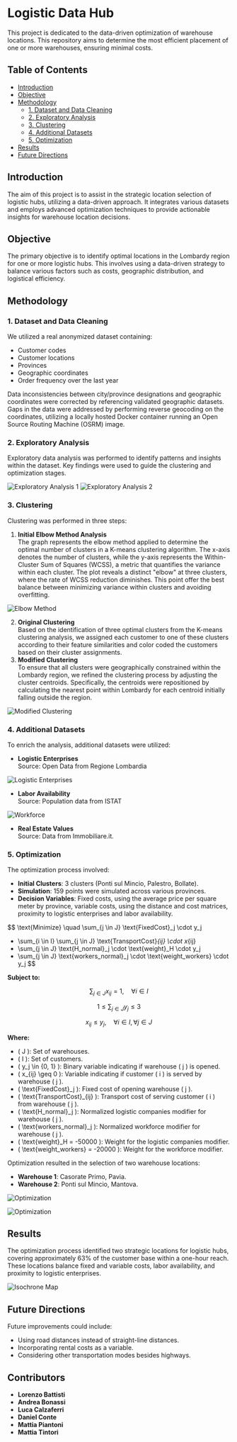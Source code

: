 # Logistic Data Hub
This project is dedicated to the data-driven optimization of warehouse locations. This repository aims to determine the most efficient placement of one or more warehouses, ensuring minimal costs.

## Table of Contents

- [Introduction](#introduction)
- [Objective](#objective)
- [Methodology](#methodology)
  - [1. Dataset and Data Cleaning](#1-dataset-and-data-cleaning)
  - [2. Exploratory Analysis](#2-exploratory-analysis)
  - [3. Clustering](#3-clustering)
  - [4. Additional Datasets](#4-additional-datasets)
  - [5. Optimization](#5-optimization)
- [Results](#results)
- [Future Directions](#future-directions)

## Introduction

The aim of this project is to assist in the strategic location selection of logistic hubs, utilizing a data-driven approach. It integrates various datasets and employs advanced optimization techniques to provide actionable insights for warehouse location decisions.

## Objective

The primary objective is to identify optimal locations in the Lombardy region for one or more logistic hubs. This involves using a data-driven strategy to balance various factors such as costs, geographic distribution, and logistical efficiency.

## Methodology

### 1. Dataset and Data Cleaning

We utilized a real anonymized dataset containing:
- Customer codes
- Customer locations
- Provinces
- Geographic coordinates
- Order frequency over the last year

Data inconsistencies between city/province designations and geographic coordinates were corrected by referencing validated geographic datasets. Gaps in the data were addressed by performing reverse geocoding on the coordinates, utilizing a locally hosted Docker container running an Open Source Routing Machine (OSRM) image.


### 2. Exploratory Analysis

Exploratory data analysis was performed to identify patterns and insights within the dataset. Key findings were used to guide the clustering and optimization stages.
<div class="image-grid">
    <img src="images/Ex_Analysis2.png" alt="Exploratory Analysis 1">
    <img src="images/Ex_Analysis1.png" alt="Exploratory Analysis 2">
</div>

### 3. Clustering

Clustering was performed in three steps:
1. **Initial Elbow Method Analysis**  
The graph represents the elbow method applied to determine the optimal number of clusters in a K-means clustering algorithm. The x-axis denotes the number of clusters, while the y-axis represents the Within-Cluster Sum of Squares (WCSS), a metric that quantifies the variance within each cluster. The plot reveals a distinct "elbow" at three clusters, where the rate of WCSS reduction diminishes. This point offer the best balance between minimizing variance within clusters and avoiding overfitting.

![Elbow Method](images/Elbow.png)

2. **Original Clustering**  
Based on the identification of three optimal clusters from the K-means clustering analysis, we assigned each customer to one of these clusters according to their feature similarities and color coded the customers based on their cluster assignments.
3. **Modified Clustering**   
To ensure that all clusters were geographically constrained within the Lombardy region, we refined the clustering process by adjusting the cluster centroids. Specifically, the centroids were repositioned by calculating the nearest point within Lombardy for each centroid initially falling outside the region.

![Modified Clustering](images/Modified_Clusters.png)

### 4. Additional Datasets

To enrich the analysis, additional datasets were utilized:
- **Logistic Enterprises**  
Source: Open Data from Regione Lombardia
  
![Logistic Enterprises](images/Logistic_Companies.png)

- **Labor Availability**  
Source: Population data from ISTAT

![Workforce](images/Workforce.png)

- **Real Estate Values**  
Source: Data from Immobiliare.it.
### 5. Optimization

The optimization process involved:
- **Initial Clusters**: 3 clusters (Ponti sul Mincio, Palestro, Bollate).
- **Simulation**: 159 points were simulated across various provinces.
- **Decision Variables**: Fixed costs, using the average price per square meter by province, variable costs, using the distance and cost matrices, proximity to logistic enterprises and labor availability.


$$
\text{Minimize} \quad \sum_{j \in J} \text{FixedCost}_j \cdot y_j 
+ \sum_{i \in I} \sum_{j \in J} \text{TransportCost}_{ij} \cdot x_{ij}
+ \sum_{j \in J} \text{H\_normal}_j \cdot \text{weight}_H \cdot y_j
+ \sum_{j \in J} \text{workers\_normal}_j \cdot \text{weight\_workers} \cdot y_j
$$

**Subject to:**

$$
\sum_{j \in J} x_{ij} = 1, \quad \forall i \in I
$$

$$
1 \leq \sum_{j \in J} y_j \leq 3
$$

$$
x_{ij} \leq y_j, \quad \forall i \in I, \, \forall j \in J
$$

**Where:**

- \( J \): Set of warehouses.
- \( I \): Set of customers.
- \( y_j \in \{0, 1\} \): Binary variable indicating if warehouse \( j \) is opened.
- \( x_{ij} \geq 0 \): Variable indicating if customer \( i \) is served by warehouse \( j \).
- \( \text{FixedCost}_j \): Fixed cost of opening warehouse \( j \).
- \( \text{TransportCost}_{ij} \): Transport cost of serving customer \( i \) from warehouse \( j \).
- \( \text{H\_normal}_j \): Normalized logistic companies modifier for warehouse \( j \).
- \( \text{workers\_normal}_j \): Normalized workforce modifier for warehouse \( j \).
- \( \text{weight}_H = -50000 \): Weight for the logistic companies modifier.
- \( \text{weight\_workers} = -20000 \): Weight for the workforce modifier.


Optimization resulted in the selection of two warehouse locations:
- **Warehouse 1**: Casorate Primo, Pavia.
- **Warehouse 2**: Ponti sul Mincio, Mantova.

![Optimization](images/Warehouse_Location.png)

![Optimization](images/Warehouse_Distribution.png)

## Results

The optimization process identified two strategic locations for logistic hubs, covering approximately 63% of the customer base within a one-hour reach. These locations balance fixed and variable costs, labor availability, and proximity to logistic enterprises.

![Isochrone Map](images/Isochrone.png)

## Future Directions

Future improvements could include:
- Using road distances instead of straight-line distances.
- Incorporating rental costs as a variable.
- Considering other transportation modes besides highways.

## Contributors

- **Lorenzo Battisti**
- **Andrea Bonassi**
- **Luca Calzaferri**
- **Daniel Conte**
- **Mattia Piantoni**
- **Mattia Tintori**
